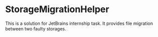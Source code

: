 # StorageMigrationHelper

This is a solution for JetBrains internship task. It provides file migration between two faulty storages.  
